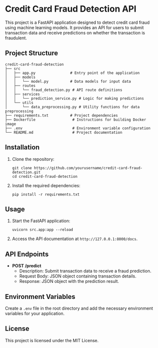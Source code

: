 # Credit Card Fraud Detection API

This project is a FastAPI application designed to detect credit card fraud using machine learning models. It provides an API for users to submit transaction data and receive predictions on whether the transaction is fraudulent.

## Project Structure

```
credit-card-fraud-detection
├── src
│   ├── app.py                # Entry point of the application
│   ├── models
│   │   └── model.py          # Data models for input data
│   ├── routes
│   │   └── fraud_detection.py # API route definitions
│   ├── services
│   │   └── prediction_service.py # Logic for making predictions
│   └── utils
│       └── data_preprocessing.py # Utility functions for data preprocessing
├── requirements.txt          # Project dependencies
├── Dockerfile                 # Instructions for building Docker image
├── .env                       # Environment variable configuration
└── README.md                  # Project documentation
```

## Installation

1. Clone the repository:
   ```
   git clone https://github.com/yourusername/credit-card-fraud-detection.git
   cd credit-card-fraud-detection
   ```

2. Install the required dependencies:
   ```
   pip install -r requirements.txt
   ```

## Usage

1. Start the FastAPI application:
   ```
   uvicorn src.app:app --reload
   ```

2. Access the API documentation at `http://127.0.0.1:8000/docs`.

## API Endpoints

- **POST /predict**
  - Description: Submit transaction data to receive a fraud prediction.
  - Request Body: JSON object containing transaction details.
  - Response: JSON object with the prediction result.

## Environment Variables

Create a `.env` file in the root directory and add the necessary environment variables for your application.

## License

This project is licensed under the MIT License.
